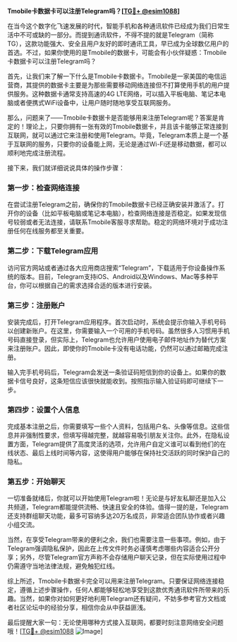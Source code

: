 **Tmobile卡数据卡可以注册Telegram吗？[[TG💪+ @esim1088](https://t.me/s/esim1088)]**

在当今这个数字化飞速发展的时代，智能手机和各种通讯软件已经成为我们日常生活中不可或缺的一部分。而提到通讯软件，不得不提的就是Telegram（简称TG），这款功能强大、安全且用户友好的即时通讯工具，早已成为全球数亿用户的首选。不过，如果你使用的是Tmobile的数据卡，可能会有小伙伴疑惑：Tmobile卡数据卡可以注册Telegram吗？

首先，让我们来了解一下什么是Tmobile卡数据卡。Tmobile是一家美国的电信运营商，其提供的数据卡主要是为那些需要移动网络连接但不打算使用手机的用户提供服务。这种数据卡通常支持高速的4G LTE网络，可以插入平板电脑、笔记本电脑或者便携式WiFi设备中，让用户随时随地享受互联网服务。

那么，问题来了——Tmobile卡数据卡是否能够用来注册Telegram呢？答案是肯定的！理论上，只要你拥有一张有效的Tmobile数据卡，并且该卡能够正常连接到互联网，就可以通过它来注册和使用Telegram。毕竟，Telegram本质上是一个基于互联网的服务，只要你的设备能上网，无论是通过Wi-Fi还是移动数据，都可以顺利地完成注册流程。

接下来，我们就详细说说具体的操作步骤：

### 第一步：检查网络连接

在尝试注册Telegram之前，确保你的Tmobile数据卡已经正确安装并激活了。打开你的设备（比如平板电脑或笔记本电脑），检查网络连接是否稳定。如果发现信号较弱或者无法连接，请联系Tmobile客服寻求帮助。稳定的网络环境对于成功注册任何在线服务都至关重要。

### 第二步：下载Telegram应用

访问官方网站或者通过各大应用商店搜索“Telegram”，下载适用于你设备操作系统的版本。目前，Telegram支持iOS、Android以及Windows、Mac等多种平台，你可以根据自己的需求选择合适的版本进行安装。

### 第三步：注册账户

安装完成后，打开Telegram应用程序。首次启动时，系统会提示你输入手机号码以创建新账户。在这里，你需要输入一个可用的手机号码。虽然很多人习惯用手机号码直接登录，但实际上，Telegram也允许用户使用电子邮件地址作为替代方案来注册账户。因此，即使你的Tmobile卡没有电话功能，仍然可以通过邮箱完成注册。

输入完手机号码后，Telegram会发送一条验证码短信到你的设备上。如果你的数据卡信号良好，这条短信应该很快就能收到。按照指示输入验证码即可继续下一步。

### 第四步：设置个人信息

完成基本注册之后，你需要填写一些个人资料，包括用户名、头像等信息。这些信息并非强制性要求，但填写得越完整，就越容易吸引朋友关注你。此外，在隐私设置方面，Telegram提供了高度灵活的选项，允许用户自定义谁可以看到他们的在线状态、最后上线时间等内容，这使得用户能够在保持社交活跃的同时保护自己的隐私。

### 第五步：开始聊天

一切准备就绪后，你就可以开始使用Telegram啦！无论是与好友私聊还是加入公共频道，Telegram都能提供流畅、快速且安全的体验。值得一提的是，Telegram还支持群组聊天功能，最多可容纳多达20万名成员，非常适合团队协作或者兴趣小组交流。

当然，在享受Telegram带来的便利之余，我们也需要注意一些事项。例如，由于Telegram强调隐私保护，因此在上传文件时务必谨慎考虑哪些内容适合公开分享；另外，尽管Telegram官方声称不会存储用户聊天记录，但在实际使用过程中仍需遵守当地法律法规，避免触犯红线。

综上所述，Tmobile卡数据卡完全可以用来注册Telegram。只要保证网络连接稳定，遵循上述步骤操作，任何人都能够轻松地享受到这款优秀通讯软件所带来的乐趣。当然，如果你对如何更好地利用Telegram还有疑问，不妨多参考官方文档或者社区论坛中的经验分享，相信你会从中获益匪浅。

最后提醒大家一句：无论使用哪种方式接入互联网，都要时刻注意网络安全问题哦！[[TG💪+ @esim1088](https://t.me/s/esim1088) ![Image](https://i.postimg.cc/4NQfJmqS/Snipaste-2025-05-13-00-14-12.png)]